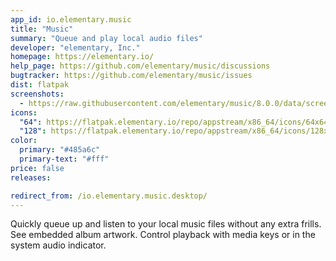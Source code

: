 ```yaml
---
app_id: io.elementary.music
title: "Music"
summary: "Queue and play local audio files"
developer: "elementary, Inc."
homepage: https://elementary.io/
help_page: https://github.com/elementary/music/discussions
bugtracker: https://github.com/elementary/music/issues
dist: flatpak
screenshots:
  - https://raw.githubusercontent.com/elementary/music/8.0.0/data/screenshot.png
icons:
  "64": https://flatpak.elementary.io/repo/appstream/x86_64/icons/64x64/io.elementary.music.png
  "128": https://flatpak.elementary.io/repo/appstream/x86_64/icons/128x128/io.elementary.music.png
color:
  primary: "#485a6c"
  primary-text: "#fff"
price: false
releases:

redirect_from: /io.elementary.music.desktop/
---
```


<p>Quickly queue up and listen to your local music files without any extra frills. See embedded album artwork. Control playback with media keys or in the system audio indicator.</p>